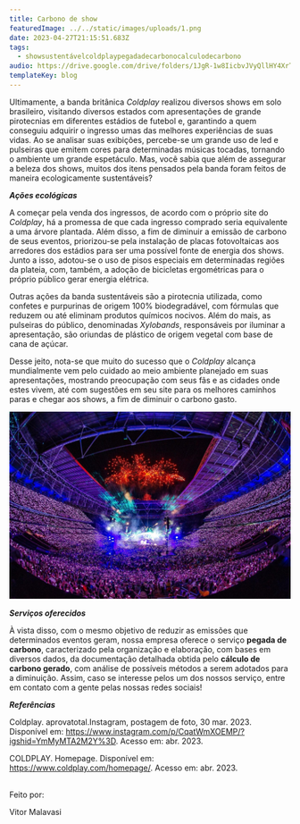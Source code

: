 ```yaml
---
title: Carbono de show
featuredImage: ../../static/images/uploads/1.png
date: 2023-04-27T21:15:51.683Z
tags:
  - showsustentávelcoldplaypegadadecarbonocalculodecarbono
audio: https://drive.google.com/drive/folders/1JgR-1w8IicbvJVyQllHY4XrTNzHfJjHr?usp=sharing
templateKey: blog
---
```


Ultimamente, a banda britânica _Coldplay_ realizou diversos shows em solo brasileiro, visitando diversos estados com apresentações de grande pirotecnias em diferentes estádios de futebol e, garantindo a quem conseguiu adquirir o ingresso umas das melhores experiências de suas vidas. Ao se analisar suas exibições, percebe-se um grande uso de led e pulseiras que emitem cores para determinadas músicas tocadas, tornando o ambiente um grande espetáculo. Mas, você sabia que além de assegurar a beleza dos shows, muitos dos itens pensados pela banda foram feitos de maneira ecologicamente sustentáveis?

**_Ações ecológicas_**

A começar pela venda dos ingressos, de acordo com o próprio site do _Coldplay_, há a promessa de que cada ingresso comprado seria equivalente a uma árvore plantada. Além disso, a fim de diminuir a emissão de carbono de seus eventos, priorizou-se pela instalação de placas fotovoltaicas aos arredores dos estádios para ser uma possível fonte de energia dos shows. Junto a isso, adotou-se o uso de pisos especiais em determinadas regiões da plateia, com, também, a adoção de bicicletas ergométricas para o próprio público gerar energia elétrica.

Outras ações da banda sustentáveis são a pirotecnia utilizada, como confetes e purpurinas de origem 100% biodegradável, com fórmulas que reduzem ou até eliminam produtos químicos nocivos. Além do mais, as pulseiras do público, denominadas _Xylobands_, responsáveis por iluminar a apresentação, são oriundas de plástico de origem vegetal com base de cana de açúcar.

Desse jeito, nota-se que muito do sucesso que o _Coldplay_ alcança mundialmente vem pelo cuidado ao meio ambiente planejado em suas apresentações, mostrando preocupação com seus fãs e as cidades onde estes vivem, até com sugestões em seu site para os melhores caminhos paras e chegar aos shows, a fim de diminuir o carbono gasto.

![Imagem tiradas em um dos shows realizados em São Paulo](../../static/images/uploads/cold-play.jpg 'Imagem tiradas em um dos shows realizados em São Paulo')

**_S﻿erviços oferecidos_**

À vista disso, com o mesmo objetivo de reduzir as emissões que determinados eventos geram, nossa empresa oferece o serviço **pegada de carbono**, caracterizado pela organização e elaboração, com bases em diversos dados, da documentação detalhada obtida pelo **cálculo de carbono gerado**, com análise de possíveis métodos a serem adotados para a diminuição. Assim, caso se interesse pelos um dos nossos serviço, entre em contato com a gente pelas nossas redes sociais!

**_R﻿eferências_**

Coldplay. aprovatotal.Instagram, postagem de foto, 30 mar. 2023. Disponível em: <https://www.instagram.com/p/CqatWmXOEMP/?igshid=YmMyMTA2M2Y%3D>. Acesso em: abr. 2023.

COLDPLAY. Homepage. Disponível em: <https://www.coldplay.com/homepage/>. Acesso em: abr. 2023.

\
F﻿eito por:

V﻿itor Malavasi
